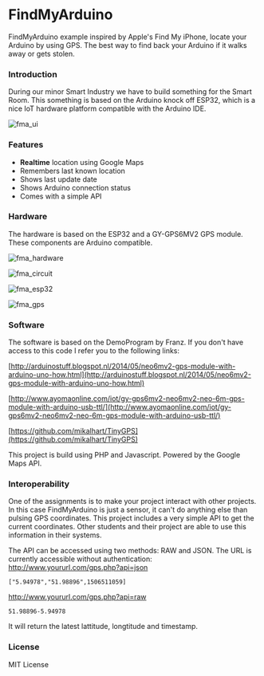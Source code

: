 # FindMyArduino
FindMyArduino example inspired by Apple's Find My iPhone, locate your Arduino by using GPS. The best way to find back your Arduino if it walks away or gets stolen.

### Introduction
During our minor Smart Industry we have to build something for the Smart Room. This something is based on the Arduino knock off ESP32, which is a nice IoT hardware platform compatible with the Arduino IDE.

![fma_ui](https://github.com/qarizma/FindMyArduino/blob/master/img/fma_ui.jpg?raw=true)

### Features
- **Realtime** location using Google Maps
- Remembers last known location
- Shows last update date
- Shows Arduino connection status
- Comes with a simple API

### Hardware
The hardware is based on the ESP32 and a GY-GPS6MV2 GPS module. These components are Arduino compatible.

![fma_hardware](https://github.com/qarizma/FindMyArduino/blob/master/img/fma_hardware.jpg?raw=true)

![fma_circuit](https://github.com/qarizma/FindMyArduino/blob/master/img/fma_circuit.jpg?raw=true)

![fma_esp32](https://github.com/qarizma/FindMyArduino/blob/master/img/fma_esp32.jpg?raw=true)

![fma_gps](https://github.com/qarizma/FindMyArduino/blob/master/img/fma_gps.jpg?raw=true)

### Software
The software is based on the DemoProgram by Franz. If you don't have access to this code I refer you to the following links:

[http://arduinostuff.blogspot.nl/2014/05/neo6mv2-gps-module-with-arduino-uno-how.html](http://arduinostuff.blogspot.nl/2014/05/neo6mv2-gps-module-with-arduino-uno-how.html)

[http://www.ayomaonline.com/iot/gy-gps6mv2-neo6mv2-neo-6m-gps-module-with-arduino-usb-ttl/](http://www.ayomaonline.com/iot/gy-gps6mv2-neo6mv2-neo-6m-gps-module-with-arduino-usb-ttl/)

[https://github.com/mikalhart/TinyGPS](https://github.com/mikalhart/TinyGPS)

This project is build using PHP and Javascript. Powered by the Google Maps API.

### Interoperability
One of the assignments is to make your project interact with other projects. In this case FindMyArduino is just a sensor, it can't do anything else than pulsing GPS coordinates. This project includes a very simple API to get the current coordinates. Other students and their project are able to use this information in their systems.

The API can be accessed using two methods: RAW and JSON. The URL is currently accessible without authentication:
http://www.yoururl.com/gps.php?api=json
```
["5.94978","51.98896",1506511059]
```
http://www.yoururl.com/gps.php?api=raw
```
51.98896-5.94978
```

It will return the latest lattitude, longtitude and timestamp.

### License
MIT License